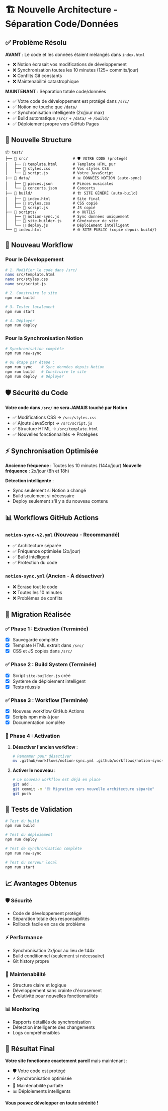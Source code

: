 # 🏗️ Nouvelle Architecture - Séparation Code/Données

## ✅ Problème Résolu

**AVANT** : Le code et les données étaient mélangés dans `index.html`
- ❌ Notion écrasait vos modifications de développement
- ❌ Synchronisation toutes les 10 minutes (125+ commits/jour)
- ❌ Conflits Git constants
- ❌ Maintenabilité catastrophique

**MAINTENANT** : Séparation totale code/données
- ✅ Votre code de développement est protégé dans `/src/`
- ✅ Notion ne touche que `/data/`
- ✅ Synchronisation intelligente (2x/jour max)
- ✅ Build automatique `/src/` + `/data/` → `/build/`
- ✅ Déploiement propre vers GitHub Pages

## 📁 Nouvelle Structure

```
📦 test/
├── 📁 src/                    # 🛡️ VOTRE CODE (protégé)
│   ├── 📄 template.html       # Template HTML pur
│   ├── 📄 styles.css          # Vos styles CSS
│   └── 📄 script.js           # Votre JavaScript
├── 📁 data/                   # 📊 DONNÉES NOTION (auto-sync)
│   ├── 📄 pieces.json         # Pièces musicales
│   └── 📄 concerts.json       # Concerts
├── 📁 build/                  # 🏗️ SITE GÉNÉRÉ (auto-build)
│   ├── 📄 index.html          # Site final
│   ├── 📄 styles.css          # CSS copié
│   └── 📄 script.js           # JS copié
├── 📁 scripts/                # ⚙️ OUTILS
│   ├── 📄 notion-sync.js      # Sync données uniquement
│   ├── 📄 site-builder.js     # Générateur de site
│   └── 📄 deploy.js           # Déploiement intelligent
└── 📄 index.html              # 🌐 SITE PUBLIC (copié depuis build/)
```

## 🔄 Nouveau Workflow

### Pour le Développement
```bash
# 1. Modifier le code dans /src/
nano src/template.html
nano src/styles.css
nano src/script.js

# 2. Construire le site
npm run build

# 3. Tester localement
npm run start

# 4. Déployer
npm run deploy
```

### Pour la Synchronisation Notion
```bash
# Synchronisation complète
npm run new-sync

# Ou étape par étape :
npm run sync    # Sync données depuis Notion
npm run build   # Construire le site
npm run deploy  # Déployer
```

## 🛡️ Sécurité du Code

**Votre code dans `/src/` ne sera JAMAIS touché par Notion**

- ✅ Modifications CSS → `/src/styles.css`
- ✅ Ajouts JavaScript → `/src/script.js`  
- ✅ Structure HTML → `/src/template.html`
- ✅ Nouvelles fonctionnalités → Protégées

## ⚡ Synchronisation Optimisée

**Ancienne fréquence** : Toutes les 10 minutes (144x/jour)
**Nouvelle fréquence** : 2x/jour (8h et 18h)

**Détection intelligente** :
- Sync seulement si Notion a changé
- Build seulement si nécessaire
- Deploy seulement s'il y a du nouveau contenu

## 📊 Workflows GitHub Actions

### `notion-sync-v2.yml` (Nouveau - Recommandé)
- ✅ Architecture séparée
- ✅ Fréquence optimisée (2x/jour)
- ✅ Build intelligent
- ✅ Protection du code

### `notion-sync.yml` (Ancien - À désactiver)
- ❌ Écrase tout le code
- ❌ Toutes les 10 minutes
- ❌ Problèmes de conflits

## 🚀 Migration Réalisée

### ✅ Phase 1 : Extraction (Terminée)
- [x] Sauvegarde complète
- [x] Template HTML extrait dans `/src/`
- [x] CSS et JS copiés dans `/src/`

### ✅ Phase 2 : Build System (Terminée)
- [x] Script `site-builder.js` créé
- [x] Système de déploiement intelligent
- [x] Tests réussis

### ✅ Phase 3 : Workflow (Terminée)
- [x] Nouveau workflow GitHub Actions
- [x] Scripts npm mis à jour
- [x] Documentation complète

### 🎯 Phase 4 : Activation
1. **Désactiver l'ancien workflow** :
   ```bash
   # Renommer pour désactiver
   mv .github/workflows/notion-sync.yml .github/workflows/notion-sync-OLD.yml.disabled
   ```

2. **Activer le nouveau** :
   ```bash
   # Le nouveau workflow est déjà en place
   git add .
   git commit -m "🏗️ Migration vers nouvelle architecture séparée"
   git push
   ```

## 🧪 Tests de Validation

```bash
# Test du build
npm run build

# Test du déploiement 
npm run deploy

# Test de synchronisation complète
npm run new-sync

# Test du serveur local
npm run start
```

## 📈 Avantages Obtenus

### 🛡️ Sécurité
- Code de développement protégé
- Séparation totale des responsabilités
- Rollback facile en cas de problème

### ⚡ Performance  
- Synchronisation 2x/jour au lieu de 144x
- Build conditionnel (seulement si nécessaire)
- Git history propre

### 🔧 Maintenabilité
- Structure claire et logique
- Développement sans crainte d'écrasement
- Évolutivité pour nouvelles fonctionnalités

### 📊 Monitoring
- Rapports détaillés de synchronisation
- Détection intelligente des changements
- Logs compréhensibles

## 🎉 Résultat Final

**Votre site fonctionne exactement pareil** mais maintenant :
- 🛡️ Votre code est protégé
- ⚡ Synchronisation optimisée
- 🔧 Maintenabilité parfaite
- 📊 Déploiements intelligents

**Vous pouvez développer en toute sérénité !**
